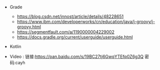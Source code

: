 - Grade 
  - https://blog.csdn.net/innost/article/details/48228651
  - https://www.ibm.com/developerworks/cn/education/java/j-groovy/j-groovy.html
  - https://segmentfault.com/a/1190000004229002
  - https://docs.gradle.org/current/userguide/userguide.html

-  Kotlin 

  - Video : 链接:https://pan.baidu.com/s/19BC27tj6GwqYTEfp0Z6g3Q  密码:cayh

    